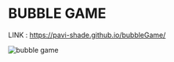 <h1>BUBBLE GAME</h1>

LINK : https://pavi-shade.github.io/bubbleGame/


![bubble game](https://github.com/pavi-shade/bubbleGame/assets/154609349/3e4ea1d3-8c3c-437c-bdc0-0016c8912c6f)
